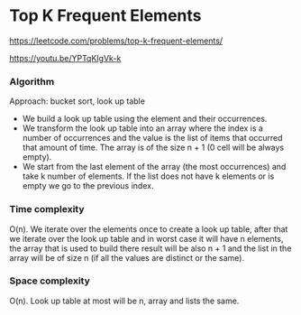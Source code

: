 # Top K Frequent Elements

https://leetcode.com/problems/top-k-frequent-elements/

https://youtu.be/YPTqKIgVk-k

### Algorithm
Approach: bucket sort, look up table

* We build a look up table using the element and their occurrences.
* We transform the look up table into an array where the index is a number of occurrences and the value is the list of items that occurred that amount of time. The array is of the size n + 1 (0 cell will be always empty).
* We start from the last element of the array (the most occurrences) and take k number of elements. If the list does not have k elements or is empty we go to the previous index.

### Time complexity
O(n). We iterate over the elements once to create a look up table, after that we iterate over the look up table and in worst case it will have n elements, the array that is used to build there result will be also n + 1 and the list in the array will be of size n (if all the values are distinct or the same).

### Space complexity
O(n). Look up table at most will be n, array and lists the same.
